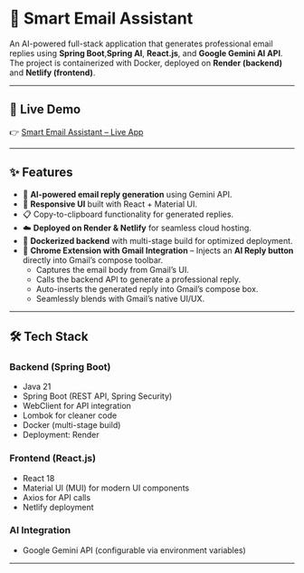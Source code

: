 # 📧 Smart Email Assistant  

An AI-powered full-stack application that generates professional email replies using **Spring Boot**,**Spring AI**, **React.js**, and **Google Gemini AI API**.  
The project is containerized with Docker, deployed on **Render (backend)** and **Netlify (frontend)**.  

---

## 🚀 Live Demo  
👉 [Smart Email Assistant – Live App](https://graceful-taiyaki-d75bd0.netlify.app)  

---

## ✨ Features    
- 🤖 **AI-powered email reply generation** using Gemini API.  
- 🎨 **Responsive UI** built with React + Material UI.  
- 📋 Copy-to-clipboard functionality for generated replies.  
- ☁️ **Deployed on Render & Netlify** for seamless cloud hosting.  
- 🐳 **Dockerized backend** with multi-stage build for optimized deployment.
- 🧩 **Chrome Extension with Gmail Integration** – Injects an **AI Reply button** directly into Gmail’s compose toolbar.  
   - Captures the email body from Gmail’s UI.  
   - Calls the backend API to generate a professional reply.  
   - Auto-inserts the generated reply into Gmail’s compose box.  
   - Seamlessly blends with Gmail’s native UI/UX.  


---

## 🛠️ Tech Stack  

### Backend (Spring Boot)  
- Java 21  
- Spring Boot (REST API, Spring Security)  
- WebClient for API integration  
- Lombok for cleaner code  
- Docker (multi-stage build)  
- Deployment: Render  

### Frontend (React.js)  
- React 18  
- Material UI (MUI) for modern UI components  
- Axios for API calls  
- Netlify deployment  

### AI Integration  
- Google Gemini API (configurable via environment variables)  

---
